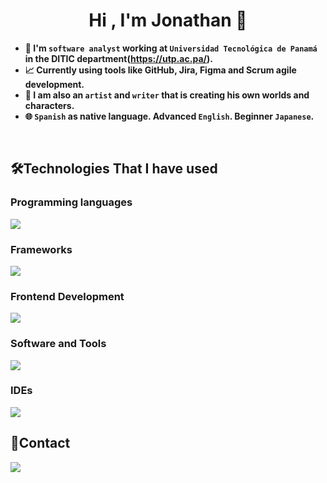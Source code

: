 <h1 align="center"><b>Hi , I'm Jonathan 👋</h1>

- 💼 I'm `software analyst` working at `Universidad Tecnológica de Panamá` in the DITIC department(https://utp.ac.pa/).
- 📈 Currently using tools like GitHub, Jira, Figma and Scrum agile development.
- 🎨 I am also an `artist` and `writer` that is creating his own worlds and characters.
- 🌐 `Spanish` as native language. Advanced `English`. Beginner `Japanese`. 
<br>

## 🛠️Technologies That I have used
### Programming languages
<p align="left">
  <a href="https://skillicons.dev">
    <img src="https://skillicons.dev/icons?i=py,php,java,cs&perline=10" />
  </a>
</p>

### Frameworks
<p align="left">
  <a href="https://skillicons.dev">
    <img src="https://skillicons.dev/icons?i=flask,fastapi,laravel&perline=10" />
  </a>
</p>

### Frontend Development
<p align="left">
  <a href="https://skillicons.dev">
    <img src="https://skillicons.dev/icons?i=html,css,js,vuetify,react&perline=10" />
  </a>
</p>

### Software and Tools
<p align="left">
  <a href="https://skillicons.dev">
    <img src="https://skillicons.dev/icons?i=github,git,mysql,linux,docker,debian,arch&perline=10" />
  </a>
</p>

### IDEs
<p align="left">
  <a href="https://skillicons.dev">
    <img src="https://skillicons.dev/icons?i=vscode,vim&perline=10" />
  </a>
</p>

## 📇Contact
  <a href="mailto:jjsarlat07@gmail.com">
    <img src="https://img.shields.io/badge/Email-%2300ffff?style=for-the-badge&logo=gmail&logoColor=white"/>
  </a>